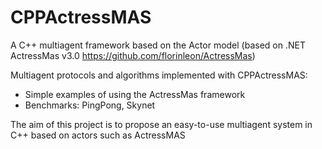 # CPPActressMAS

A C++ multiagent framework based on the Actor model (based on .NET ActressMas v3.0 https://github.com/florinleon/ActressMas)

Multiagent protocols and algorithms implemented with CPPActressMAS:

- Simple examples of using the ActressMas framework
- Benchmarks: PingPong, Skynet

The aim of this project is to propose an easy-to-use multiagent system in C++ based on actors such as ActressMAS
